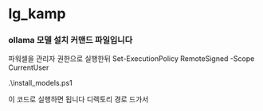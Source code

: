 # lg_kamp


### ollama 모델 설치 커맨드 파일입니다

파워셀을 관리자 권한으로 실행한뒤
Set-ExecutionPolicy RemoteSigned -Scope CurrentUser

.\install_models.ps1

이 코드로 실행하면 됩니다 디렉토리 경로 드가서

